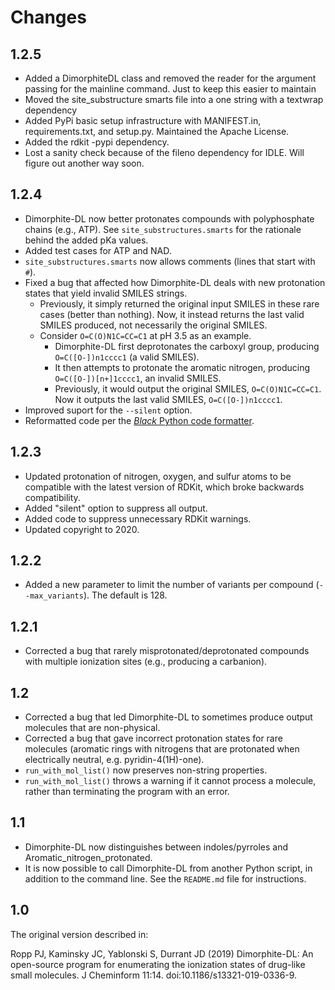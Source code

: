 Changes
=======

1.2.5
-----

* Added a DimorphiteDL class and removed the reader for the argument passing for the mainline command. Just to keep this easier
to maintain
* Moved the site_substructure smarts file into a one string with a textwrap dependency
* Added PyPi basic setup infrastructure with MANIFEST.in, requirements.txt, and setup.py. Maintained the Apache License.
* Added the rdkit -pypi dependency. 
* Lost a sanity check because of the fileno dependency for IDLE. Will figure out another way soon.

1.2.4
-----

* Dimorphite-DL now better protonates compounds with polyphosphate chains
  (e.g., ATP). See `site_substructures.smarts` for the rationale behind the
  added pKa values.
* Added test cases for ATP and NAD.
* `site_substructures.smarts` now allows comments (lines that start with `#`).
* Fixed a bug that affected how Dimorphite-DL deals with new protonation
    states that yield invalid SMILES strings.
  * Previously, it simply returned the original input SMILES in these rare
    cases (better than nothing). Now, it instead returns the last valid SMILES
    produced, not necessarily the original SMILES.
  * Consider `O=C(O)N1C=CC=C1` at pH 3.5 as an example.
    * Dimorphite-DL first deprotonates the carboxyl group, producing
      `O=C([O-])n1cccc1` (a valid SMILES).
    * It then attempts to protonate the aromatic nitrogen, producing
      `O=C([O-])[n+]1cccc1`, an invalid SMILES.
    * Previously, it would output the original SMILES, `O=C(O)N1C=CC=C1`. Now
      it outputs the last valid SMILES, `O=C([O-])n1cccc1`.
* Improved suport for the `--silent` option.
* Reformatted code per the [*Black* Python code
  formatter](https://github.com/psf/black).

1.2.3
-----

* Updated protonation of nitrogen, oxygen, and sulfur atoms to be compatible
  with the latest version of RDKit, which broke backwards compatibility.
* Added "silent" option to suppress all output.
* Added code to suppress unnecessary RDKit warnings.
* Updated copyright to 2020.

1.2.2
-----

* Added a new parameter to limit the number of variants per compound
  (`--max_variants`). The default is 128.

1.2.1
-----

* Corrected a bug that rarely misprotonated/deprotonated compounds with
  multiple ionization sites (e.g., producing a carbanion).

1.2
---

* Corrected a bug that led Dimorphite-DL to sometimes produce output molecules
  that are non-physical.
* Corrected a bug that gave incorrect protonation states for rare molecules
  (aromatic rings with nitrogens that are protonated when electrically
  neutral, e.g. pyridin-4(1H)-one).
* `run_with_mol_list()` now preserves non-string properties.
* `run_with_mol_list()` throws a warning if it cannot process a molecule,
  rather than terminating the program with an error.

1.1
---

* Dimorphite-DL now distinguishes between indoles/pyrroles and
  Aromatic_nitrogen_protonated.
* It is now possible to call Dimorphite-DL from another Python script, in
  addition to the command line. See the `README.md` file for instructions.

1.0
---

The original version described in:

Ropp PJ, Kaminsky JC, Yablonski S, Durrant JD (2019) Dimorphite-DL: An
open-source program for enumerating the ionization states of drug-like small
molecules. J Cheminform 11:14. doi:10.1186/s13321-019-0336-9.
